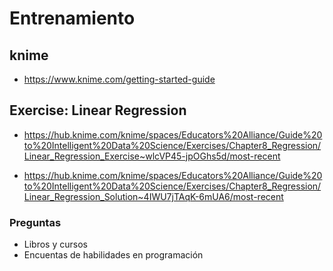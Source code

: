 # Entrenamiento

## knime

- <https://www.knime.com/getting-started-guide>

## Exercise: Linear Regression

- <https://hub.knime.com/knime/spaces/Educators%20Alliance/Guide%20to%20Intelligent%20Data%20Science/Exercises/Chapter8_Regression/Linear_Regression_Exercise~wlcVP45-jpOGhs5d/most-recent>

- <https://hub.knime.com/knime/spaces/Educators%20Alliance/Guide%20to%20Intelligent%20Data%20Science/Exercises/Chapter8_Regression/Linear_Regression_Solution~4IWU7jTAqK-6mUA6/most-recent>

### Preguntas

- Libros y cursos
- Encuentas de habilidades en programación

